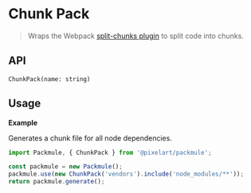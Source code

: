 # Chunk Pack
> Wraps the Webpack [split-chunks plugin](https://webpack.js.org/plugins/split-chunks-plugin/) to split code into chunks.

## API
`ChunkPack(name: string)`

## Usage

**Example**

Generates a chunk file for all node dependencies.

```ts
import Packmule, { ChunkPack } from '@pixelart/packmule';

const packmule = new Packmule();
packmule.use(new ChunkPack('vendors').include('node_modules/**'));
return packmule.generate();
```
